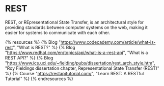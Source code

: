 # REST

REST, or REpresentational State Transfer, is an architectural style for providing standards between computer systems on the web, making it easier for systems to communicate with each other. 

{% resources %}
  {% Blog "https://www.codecademy.com/article/what-is-rest", "What is REST?" %}
  {% Blog "https://www.redhat.com/en/topics/api/what-is-a-rest-api", "What is a REST API?" %}
  {% Blog "https://www.ics.uci.edu/~fielding/pubs/dissertation/rest_arch_style.htm", "Roy Fieldings dissertation chapter, Representational State Transfer (REST)" %}
  {% Course "https://restapitutorial.com/", "Learn REST: A RESTful Tutorial" %}
{% endresources %}